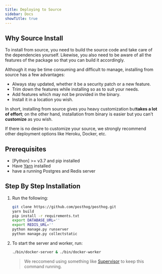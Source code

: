 ```yaml
---
title: Deploying to Source
sidebar: Docs
showTitle: true
---
```


## Why Source Install

To install from source, you need to build the source code and take care of the dependencies yourself. Likewise, you also need to be aware of all the features of the package so that you can build it accordingly.

Although it may be time consuming and difficult to manage, installing from source has a few advantages:

- Always stay updated, whether it be a security patch or a new feature.
- Trim down the features while installing so as to suit your needs.
- Add features which may not be provided in the binary.
- Install it in a location you wish.

In short, installing from source gives you heavy customization but**takes a lot of effort**; on the other hand, installation from binary is easier but you can't **customize** as you wish.

If there is no desire to customize your source, we strongly recommend other deployment options like Heroku, Docker, etc.

## Prerequisites

- [Python] >= v3.7 and pip installed
- Have [Yarn](https://classic.yarnpkg.com/en/docs/install/#mac-stable) installed
- have a running Postgres and Redis server

## Step By Step Installation

1. Run the following:

    ```bash
    git clone https://github.com/posthog/posthog.git
    yarn build
    pip install -r requirements.txt
    export DATABASE_URL=''
    export REDIS_URL=''
    python manage.py runserver
    python manage.py collectstatic
    ```

2. To start the server and worker, run:

    ```bash
    ./bin/docker-server & ./bin/docker-worker
    ```

    > We reccomend using something like [Supervisor](https://github.com/Supervisor/supervisor) to keep this command running.
